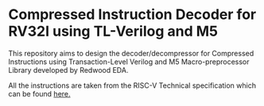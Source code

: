 # Compressed Instruction Decoder for RV32I using TL-Verilog and M5
This repository aims to design the decoder/decompressor for Compressed Instructions using Transaction-Level Verilog and M5 Macro-preprocessor Library developed by Redwood EDA.

All the instructions are taken from the RISC-V Technical specification which can be found [here.](https://github.com/riscv/riscv-isa-manual/releases/download/Ratified-IMAFDQC/riscv-spec-20191213.pdf)
